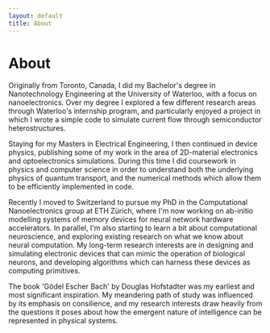 ```yaml
---
layout: default
title: About
---
```


# About

Originally from Toronto, Canada, I did my Bachelor's degree in Nanotechnology Engineering at the University of Waterloo, with a focus on nanoelectronics. Over my degree I explored a few different research areas through Waterloo's internship program, and particularly enjoyed a project in which I wrote a simple code to simulate current flow through semiconductor heterostructures.

Staying for my Masters in Electrical Engineering, I then continued in device physics, publishing some of my work in the area of 2D-material electronics and optoelectronics simulations. During this time I did coursework in physics and computer science in order to understand both the underlying physics of quantum transport, and the numerical methods which allow them to be efficiently implemented in code.

Recently I moved to Switzerland to pursue my PhD in the Computational Nanoelectronics group at ETH Zürich, where I'm now working on ab-initio modelling systems of memory devices for neural network hardware accelerators. In parallel, I'm also starting to learn a bit about computational neuroscience, and exploring existing research on what we know about neural computation. My long-term research interests are in designing and simulating electronic devices that can mimic the operation of biological neurons, and developing algorithms which can harness these devices as computing primitives.

The book 'Gödel Escher Bach' by Douglas Hofstadter was my earliest and most significant inspiration. My meandering path of study was influenced by its emphasis on consilience, and my research interests draw heavily from the questions it poses about how the emergent nature of intelligence can be represented in physical systems.
